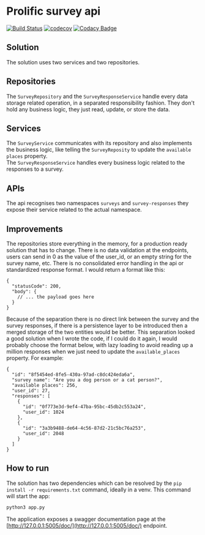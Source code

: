 # Prolific survey api 

[![Build Status](https://travis-ci.com/dev-11/prolific-surveys-api.svg?branch=master)](https://travis-ci.com/dev-11/prolific-surveys-api)
[![codecov](https://codecov.io/gh/dev-11/prolific-surveys-api/branch/master/graph/badge.svg)](https://codecov.io/gh/dev-11/prolific-surveys-api)
[![Codacy Badge](https://api.codacy.com/project/badge/Grade/0971683aad8c4d898d2c11f45e1768b8)](https://www.codacy.com/manual/dev-11/prolific-surveys-api?utm_source=github.com&amp;utm_medium=referral&amp;utm_content=dev-11/prolific-surveys-api&amp;utm_campaign=Badge_Grade)

## Solution

The solution uses two services and two repositories.

## Repositories

The `SurveyRepository` and the `SurveyResponseService` handle every data storage related operation, in a separated responsibility fashion. They don't hold any business logic, they just read, update, or store the data.  

## Services

The `SurveyService` communicates with its repository and also implements the business logic, like telling the `SurveyReposity` to update the `available places` property.  
The `SurveyResponseService` handles every business logic related to the responses to a survey.

## APIs

The api recognises two namespaces `surveys` and `survey-responses` they expose their service related to the actual namespace.

## Improvements

The repositories store everything in the memory, for a production ready solution that has to change. 
There is no data validation at the endpoints, users can send in 0 as the value of the user_id, or an empty string for the survey name, etc.
There is no consolidated error handling in the api or standardized response format. I would return a format like this:
```json5
{
  "statusCode": 200,
  "body": {
    // ... the payload goes here
  }
}
```
Because of the separation there is no direct link between the survey and the survey responses, if there is a persistence layer to be introduced then a merged storage of the two entities would be better. This separation looked a good solution when I wrote the code, if I could do it again, I would probably choose the format below, with lazy loading to avoid reading up a million responses when we just need to update the `available_places` property. For example:
```json5
{
  "id": "8f5454ed-8fe5-430a-97ad-c8dc424eda6a",
  "survey name": "Are you a dog person or a cat person?",
  "available places": 256,
  "user_id": 27,
  "responses": [
    {
      "id": "0f773e3d-9ef4-47ba-95bc-45db2c553a24",
      "user_id": 1024
    },
    {
      "id": "3a3b9488-de64-4c56-87d2-21c5bc76a253",
      "user_id": 2048
    }
  ]
}
``` 

## How to run

The solution has two dependencies which can be resolved by the `pip install -r requirements.txt` command, ideally in a venv.
This command will start the app:
```bash
python3 app.py
```

The application exposes a swagger documentation page at the [http://127.0.0.1:5005/doc/](http://127.0.0.1:5005/doc/) endpoint.
